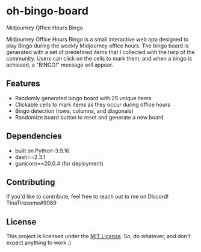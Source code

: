 # oh-bingo-board
Midjourney Office Hours Bingo 

Midjourney Office Hours Bingo is a small interactive web app designed to play Bingo during the weekly Midjourney office hours. The bingo board is generated with a set of predefined items that I collected with the help of the community. Users can click on the cells to mark them, and when a bingo is achieved, a "BINGO!" message will appear.

## Features

- Randomly generated bingo board with 25 unique items
- Clickable cells to mark items as they occur during office hours
- Bingo detection (rows, columns, and diagonals)
- Randomize board button to reset and generate a new board


## Dependencies
- built on Python-3.9.16
- dash==2.3.1
- gunicorn==20.0.4 (for deployment)

## Contributing

If you'd like to contribute, feel free to reach out to me on Discord! TinaTiresome#9069

## License

This project is licensed under the [MIT License](LICENSE).
So, do whatever, and don't expect anything to work :)

